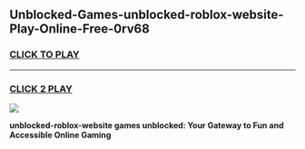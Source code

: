 
## Unblocked-Games-unblocked-roblox-website-Play-Online-Free-0rv68
<h3>
<a href="https://premium76.site?title=unblocked-roblox-website&ref=26A">CLICK TO PLAY</a></h3>
<hr>

<h3>
<a href="https://premium76.site?title=unblocked-roblox-website&ref=26A">CLICK 2 PLAY</a>
  
</h3>

<a href="https://premium76.site?title=unblocked-roblox-website&ref=26A"><img src="https://clearcache.store/games.png"></a>


**unblocked-roblox-website games unblocked: Your Gateway to Fun and Accessible Online Gaming**

